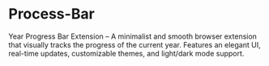 # Process-Bar
Year Progress Bar Extension – A minimalist and smooth browser extension that visually tracks the progress of the current year. Features an elegant UI, real-time updates, customizable themes, and light/dark mode support.
